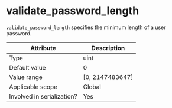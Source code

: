 # validate_password_length

`validate_password_length` specifies the minimum length of a user password.

| **Attribute** | **Description** |
|---------|------------------|
| Type | uint |
| Default value | 0 |
| Value range | \[0, 2147483647\] |
| Applicable scope | Global |
| Involved in serialization? | Yes |
